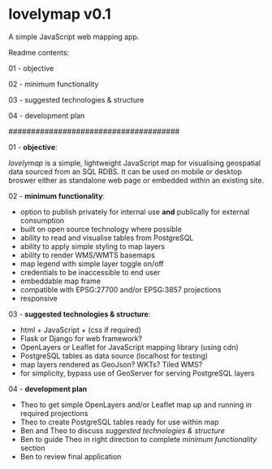 # lovelymap v0.1
A simple JavaScript web mapping app.

Readme contents:

01 - objective

02 - minimum functionality

03 - suggested technologies & structure

04 - development plan

######################################

01 - **objective**:

*lovelymap* is a simple, lightweight JavaScript map for visualising geospatial data sourced from an SQL RDBS. It can be used on mobile or desktop broswer either as standalone web page or embedded within an existing site.

02 - **minimum functionality**:
* option to publish privately for internal use **and** publically for external consumption
* built on open source technology where possible
* ability to read and visualise tables from PostgreSQL
* ability to apply simple styling to map layers
* ability to render WMS/WMTS basemaps
* map legend with simple layer toggle on/off
* credentials to be inaccessible to end user
* embeddable map frame
* compatible with EPSG:27700 and/or EPSG:3857 projections
* responsive

03 - **suggested technologies & structure**:
* html + JavaScript + (css if required)
* Flask or Django for web framework?
* OpenLayers or Leaflet for JavaScript mapping library (using cdn)
* PostgreSQL tables as data source (localhost for testing)
* map layers rendered as GeoJson? WKTs? Tiled WMS?
* for simplicity, bypass use of GeoServer for serving PostgreSQL layers

04 - **development plan**
* Theo to get simple OpenLayers and/or Leaflet map up and running in required projections
* Theo to create PostgreSQL tables ready for use within map
* Ben and Theo to discuss *suggested technologies & structure*
* Ben to guide Theo in right direction to complete *minimum functionality* section
* Ben to review final application
